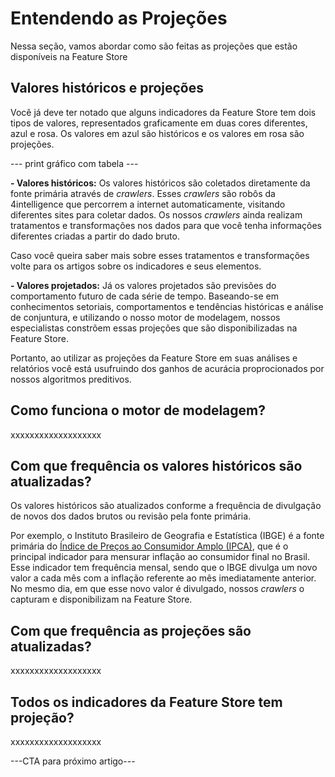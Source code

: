 # Entendendo as Projeções

Nessa seção, vamos abordar como são feitas as projeções que estão disponíveis na Feature Store

## Valores históricos e projeções

Você já deve ter notado que alguns indicadores da Feature Store tem dois tipos de valores, representados graficamente em duas cores diferentes, azul e rosa. Os valores em azul são históricos e os valores em rosa são projeções.

--- print gráfico com tabela ---

**- Valores históricos:** Os valores históricos são coletados diretamente da fonte primária através de *crawlers*. Esses *crawlers* são robôs da 4intelligence que percorrem a internet automaticamente, visitando diferentes sites para coletar dados. Os nossos *crawlers* ainda realizam tratamentos e transformações nos dados para que você tenha informações diferentes criadas a partir do dado bruto.

Caso você queira saber mais sobre esses tratamentos e transformações volte para os artigos sobre os indicadores e seus elementos.

**- Valores projetados:** Já os valores projetados são previsões do comportamento futuro de cada série de tempo. Baseando-se em conhecimentos setoriais, comportamentos e tendências históricas e análise de conjuntura, e utilizando o nosso motor de modelagem, nossos especialistas constrõem essas projeções que são disponibilizadas na Feature Store.

Portanto, ao utilizar as projeções da Feature Store em suas análises e relatórios você está usufruindo dos ganhos de acurácia proprocionados por nossos algoritmos preditivos.

## Como funciona o motor de modelagem?

xxxxxxxxxxxxxxxxxxx

## Com que frequência os valores históricos são atualizadas?

Os valores históricos são atualizados conforme a frequência de divulgação de novos dos dados brutos ou revisão pela fonte primária.

Por exemplo, o Instituto Brasileiro de Geografia e Estatística (IBGE) é a fonte primária do [Índice de Preços ao Consumidor Amplo (IPCA)](https://4casthub.ai/feature-store/indicators/BRPRC0046), que é o principal indicador para mensurar inflação ao consumidor final no Brasil. Esse indicador tem frequência mensal, sendo que o IBGE divulga um novo valor a cada mês com a inflação referente ao mês imediatamente anterior. No mesmo dia, em que esse novo valor é divulgado, nossos *crawlers* o capturam e disponibilizam na Feature Store.

## Com que frequência as projeções são atualizadas?

xxxxxxxxxxxxxxxxxxx

## Todos os indicadores da Feature Store tem projeção?

xxxxxxxxxxxxxxxxxxx

---CTA para próximo artigo---
